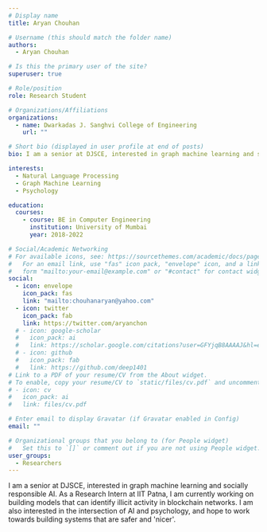 ```yaml
---
# Display name
title: Aryan Chouhan

# Username (this should match the folder name)
authors:
  - Aryan Chouhan

# Is this the primary user of the site?
superuser: true

# Role/position
role: Research Student

# Organizations/Affiliations
organizations:
  - name: Dwarkadas J. Sanghvi College of Engineering
    url: ""

# Short bio (displayed in user profile at end of posts)
bio: I am a senior at DJSCE, interested in graph machine learning and socially responsible AI.

interests:
  - Natural Language Processing
  - Graph Machine Learning
  - Psychology

education:
  courses:
    - course: BE in Computer Engineering
      institution: University of Mumbai
      year: 2018-2022

# Social/Academic Networking
# For available icons, see: https://sourcethemes.com/academic/docs/page-builder/#icons
#   For an email link, use "fas" icon pack, "envelope" icon, and a link in the
#   form "mailto:your-email@example.com" or "#contact" for contact widget.
social:
  - icon: envelope
    icon_pack: fas
    link: "mailto:chouhanaryan@yahoo.com"
  - icon: twitter
    icon_pack: fab
    link: https://twitter.com/aryanchon
  # - icon: google-scholar
  #   icon_pack: ai
  #   link: https://scholar.google.com/citations?user=GFYjqB8AAAAJ&hl=en
  # - icon: github
  #   icon_pack: fab
  #   link: https://github.com/deep1401
# Link to a PDF of your resume/CV from the About widget.
# To enable, copy your resume/CV to `static/files/cv.pdf` and uncomment the lines below.
# - icon: cv
#   icon_pack: ai
#   link: files/cv.pdf

# Enter email to display Gravatar (if Gravatar enabled in Config)
email: ""

# Organizational groups that you belong to (for People widget)
#   Set this to `[]` or comment out if you are not using People widget.
user_groups:
  - Researchers
---
```


I am a senior at DJSCE, interested in graph machine learning and socially responsible AI. As a Research Intern at IIT Patna, I am currently working on building models that can identify illicit activity in blockchain networks. I am also interested in the intersection of AI and psychology, and hope to work towards building systems that are safer and 'nicer'.

